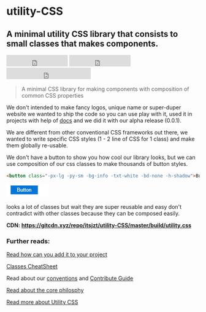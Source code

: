 # utility-CSS
## A minimal utility CSS library that consists to small classes that makes components.

<iframe src="https://ghbtns.com/github-btn.html?user=itsjzt&repo=utility-CSS&type=watch&count=true&size=large&v=2" frameborder="0" scrolling="0" width="160px" height="30px"></iframe>

<iframe src="https://ghbtns.com/github-btn.html?user=itsjzt&repo=utility-CSS&type=star&count=true&size=large&v=2" frameborder="0" scrolling="0" width="160px" height="30px"></iframe>

<iframe src="https://ghbtns.com/github-btn.html?user=itsjzt&type=follow&count=true&size=large" frameborder="0" scrolling="0" width="220px" height="30px"></iframe>

> A minimal CSS library for making components with composition of common CSS properties

We don't intended to make fancy logos, unique name or super-duper website we wanted to ship the code so you can use play with it, used it in projects with help of [docs](docs/getting-started.md) and we did it with our alpha release (0.0.1).

We are different from other conventional CSS frameworks out there, we wanted to write specific CSS styles  (1 - 2 line of CSS for 1 class) and make them globally re-usable.

We don't have a button to show you how cool our library looks, but we can use composition of our css classes to make thousands of button styles.

```html
<button class="-px-lg -py-sm -bg-info -txt-white -bd-none -h-shadow">Button</button>
```
![button](docs/imgs/button.png)

looks a lot of classes but wait they are super reusable and easy don't contradict with other classes because they can be composed easily.

**CDN: https://gitcdn.xyz/repo/itsjzt/utility-CSS/master/build/utility.css**



### Further reads:
[Read how can you add it to your project](docs/getting-started.md)

[Classes CheatSheet](docs/classes-cheatsheet.md)

Read about our [conventions](docs/conventions.md) and [Contribute Guide](contribute.md)

[Read about the core philosphy](https://adamwathan.me/css-utility-classes-and-separation-of-concerns/)

[Read more about Utility CSS](https://www.smashingmagazine.com/2013/10/challenging-css-best-practices-atomic-approach/)
